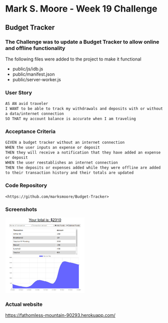 # Mark S. Moore - Week 19 Challenge

## Budget Tracker

### The Challenge was to update a Budget Tracker to allow online and offline functionality

The following files were added to the project to make it functional
* public/js/idb.js
* public/manifest.json
* public/server-worker.js

### User Story

    AS AN avid traveler
    I WANT to be able to track my withdrawals and deposits with or without a data/internet connection
    SO THAT my account balance is accurate when I am traveling

### Acceptance Criteria

    GIVEN a budget tracker without an internet connection
    WHEN the user inputs an expense or deposit
    THEN they will receive a notification that they have added an expense or deposit
    WHEN the user reestablishes an internet connection
    THEN the deposits or expenses added while they were offline are added to their transaction history and their totals are updated

### Code Repository

    <https://github.com/marksmoore/Budget-Tracker>


### Screenshots

<img src="./Budget-Tracker.jpg" style="width: 50%; height=auto;">

### Actual website

<https://fathomless-mountain-90293.herokuapp.com/>

